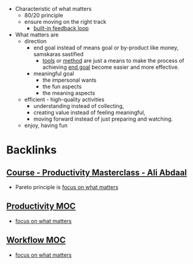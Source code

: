 - Characteristic of what matters
    - 80/20 principle
    - ensure moving on the right track
        - [built-in feedback loop](<built-in feedback loop.md>)
- What matters are
    - direction 
        - end goal instead of means goal or by-product like money, samskaras sastified
            - [tools](<tools.md>) or [method](<method.md>) are just a means to make the process of achieving [end goal](<end goal.md>) become easier and more effective.
        - meaningful goal
            - the impersonal wants
            - the fun aspects
            - the meaning aspects
    - efficient - high-quality activities
        - understanding instead of collecting, 
        - creating value instead of feeling meaningful, 
        - moving forward instead of just preparing and watching.
    - enjoy, having fun

# Backlinks
## [Course - Productivity Masterclass - Ali Abdaal](<Course - Productivity Masterclass - Ali Abdaal.md>)
- Pareto principle is [focus on what matters](<focus on what matters.md>)

## [Productivity MOC](<Productivity MOC.md>)
- [focus on what matters](<focus on what matters.md>)

## [Workflow MOC](<Workflow MOC.md>)
- [focus on what matters](<focus on what matters.md>)

